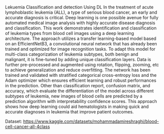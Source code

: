 Lekuemia Classification and detection Using DL
In the treatment of acute lymphoblastic leukemia (ALL), a type of serious blood cancer, an early and accurate diagnosis is critical. Deep learning is one possible avenue for fully automated medical image analysis with highly accurate disease diagnosis and classification. This work demonstrates identification and classification of leukemia types from blood cell images using a deep learning architecture. The approach utilizes a transfer learning-based model based on an EfficientNetB3, a convolutional neural network that has already been trained and optimized for image recognition tasks. To adapt this model for multi-class categorization of leukemia subtypes, both benign and malignant, it is fine-tuned by adding unique classification layers. Data is further pre-processed and augmented using rotation, flipping, zooming, etc to achieve generalization and reduce overfitting. The network has been trained and validated with stratified categorical cross-entropy loss and the Adam optimizer which ensures efficient learning and robust performances in the prediction. Other than classification report, confusion matrix, and accuracy, which evaluate the differentiation of the model across different subtypes of leukemia, new images of blood cells are predicted by a prediction algorithm with interpretability confidence scores. This approach shows how deep learning could aid hematologists in making quick and accurate diagnoses in leukemia that improve patient outcomes.

Dataset:
https://www.kaggle.com/datasets/mohammadamireshraghi/blood-cell-cancer-all-4class
